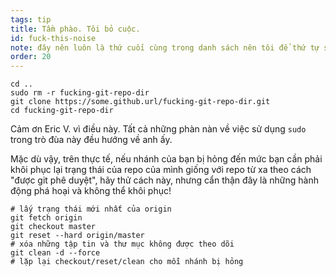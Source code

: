 ```yaml
---
tags: tip
title: Tầm phào. Tôi bỏ cuộc.
id: fuck-this-noise
note: đây nên luôn là thứ cuối cùng trong danh sách nên tôi để thứ tự số 20 để không phải đổi tên hay đổi số thứ tự cho nó
order: 20
---
```


```git
cd ..
sudo rm -r fucking-git-repo-dir
git clone https://some.github.url/fucking-git-repo-dir.git
cd fucking-git-repo-dir
```

Cảm ơn Eric V. vì điều này. Tất cả những phàn nàn về việc sử dụng `sudo` trong trò đùa này đều hướng về anh ấy.


Mặc dù vậy, trên thực tế, nếu nhánh của bạn bị hỏng đến mức bạn cần phải khôi phục lại trạng thái của repo của mình giống với repo từ xa theo cách "được git phê duyệt", hãy thử cách này, nhưng cẩn thận đây là những hành động phá hoại và không thể khôi phục!

```git
# lấy trạng thái mới nhất của origin
git fetch origin
git checkout master
git reset --hard origin/master
# xóa những tập tin và thư mục không được theo dõi
git clean -d --force
# lặp lại checkout/reset/clean cho mỗi nhánh bị hỏng
```
